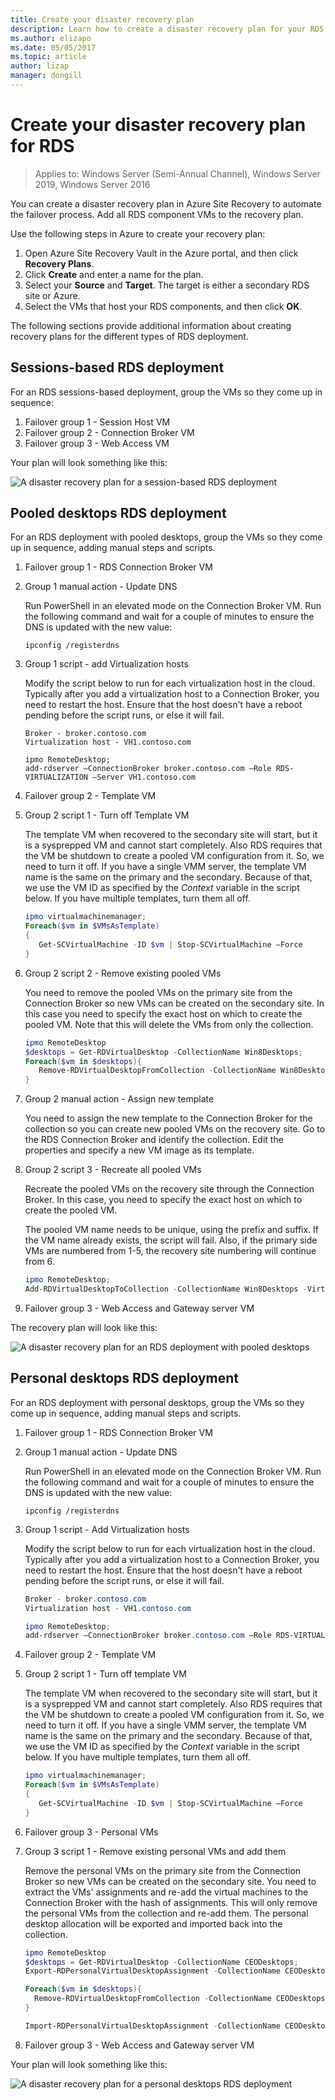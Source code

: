 ```yaml
---
title: Create your disaster recovery plan
description: Learn how to create a disaster recovery plan for your RDS deployment.
ms.author: elizapo
ms.date: 05/05/2017
ms.topic: article
author: lizap
manager: dongill
---
```

# Create your disaster recovery plan for RDS

>Applies to: Windows Server (Semi-Annual Channel), Windows Server 2019, Windows Server 2016

You can create a disaster recovery plan in Azure Site Recovery to automate the failover process. Add all RDS component VMs to the recovery plan.

Use the following steps in Azure to create your recovery plan:

1. Open Azure Site Recovery Vault in the Azure portal, and then click **Recovery Plans**.
2. Click **Create** and enter a name for the plan.
3. Select your **Source** and **Target**. The target is either a secondary RDS site or Azure.
4. Select the VMs that host your RDS components, and then click **OK**.

The following sections provide additional information about creating recovery plans for the different types of RDS deployment.

## Sessions-based RDS deployment

For an RDS sessions-based deployment, group the VMs so they come up in sequence:

1. Failover group 1 - Session Host VM
2. Failover group 2 - Connection Broker VM
3. Failover group 3 - Web Access VM

Your plan will look something like this:

![A disaster recovery plan for a session-based RDS deployment](media/rds-asr-session-drplan.png)

## Pooled desktops RDS deployment

For an RDS deployment with pooled desktops, group the VMs so they come up in sequence, adding manual steps and scripts.

1. Failover group 1 - RDS Connection Broker VM
2. Group 1 manual action - Update DNS

   Run PowerShell in an elevated mode on the Connection Broker VM. Run the following command and wait for a couple of minutes to ensure the DNS is updated with the new value:

   ```
   ipconfig /registerdns
   ```
3. Group 1 script - add Virtualization hosts

   Modify the script below to run for each virtualization host in the cloud. Typically after you add a virtualization host to a Connection Broker, you need to restart the host. Ensure that the host doesn't have a reboot pending before the script runs, or else it will fail.

   ```
   Broker - broker.contoso.com
   Virtualization host - VH1.contoso.com

   ipmo RemoteDesktop;
   add-rdserver –ConnectionBroker broker.contoso.com –Role RDS-VIRTUALIZATION –Server VH1.contoso.com
   ```
4. Failover group 2 - Template VM
5. Group 2 script 1 - Turn off Template VM

   The template VM when recovered to the secondary site will start, but it is a sysprepped VM and cannot start completely. Also RDS requires that the VM be shutdown to create a pooled VM configuration from it. So, we need to turn it off. If you have a single VMM server, the template VM name is the same on the primary and the secondary. Because of that, we use the VM ID as specified by the *Context* variable in the script below. If you have multiple templates, turn them all off.

   ```powershell
   ipmo virtualmachinemanager;
   Foreach($vm in $VMsAsTemplate)
   {
      Get-SCVirtualMachine -ID $vm | Stop-SCVirtualMachine –Force
   }
   ```
6. Group 2 script 2 - Remove existing pooled VMs

   You need to remove the pooled VMs on the primary site from the Connection Broker so new VMs can be created on the secondary site. In this case you need to specify the exact host on which to create the pooled VM. Note that this will delete the VMs from only the collection.

   ```powershell
   ipmo RemoteDesktop
   $desktops = Get-RDVirtualDesktop -CollectionName Win8Desktops;
   Foreach($vm in $desktops){
      Remove-RDVirtualDesktopFromCollection -CollectionName Win8Desktops -VirtualDesktopName $vm.VirtualDesktopName –Force
   }
   ```
7. Group 2 manual action - Assign new template

   You need to assign the new template to the Connection Broker for the collection so you can create new pooled VMs on the recovery site. Go to the RDS Connection Broker and identify the collection. Edit the properties and specify a new VM image as its template.
8. Group 2 script 3 - Recreate all pooled VMs

   Recreate the pooled VMs on the recovery site through the Connection Broker. In this case, you need to specify the exact host on which to create the pooled VM.

   The pooled VM name needs to be unique, using the prefix and suffix. If the VM name already exists, the script will fail. Also, if the primary side VMs are numbered from 1-5, the recovery site numbering will continue from 6.

   ```powershell
   ipmo RemoteDesktop;
   Add-RDVirtualDesktopToCollection -CollectionName Win8Desktops -VirtualDesktopAllocation @{"RDVH1.contoso.com" = 1}
   ```
9. Failover group 3 - Web Access and Gateway server VM

The recovery plan will look like this:

![A disaster recovery plan for an RDS deployment with pooled desktops](media/rds-asr-pooled-drplan.png)

## Personal desktops RDS deployment

For an RDS deployment with personal desktops, group the VMs so they come up in sequence, adding manual steps and scripts.

1. Failover group 1 - RDS Connection Broker VM
2. Group 1 manual action - Update DNS

   Run PowerShell in an elevated mode on the Connection Broker VM. Run the following command and wait for a couple of minutes to ensure the DNS is updated with the new value:

   ```
   ipconfig /registerdns
   ```
3. Group 1 script - Add Virtualization hosts

   Modify the script below to run for each virtualization host in the cloud. Typically after you add a virtualization host to a Connection Broker, you need to restart the host. Ensure that the host doesn't have a reboot pending before the script runs, or else it will fail.

   ```powershell
   Broker - broker.contoso.com
   Virtualization host - VH1.contoso.com

   ipmo RemoteDesktop;
   add-rdserver –ConnectionBroker broker.contoso.com –Role RDS-VIRTUALIZATION –Server VH1.contoso.com
   ```
4. Failover group 2 - Template VM
5. Group 2 script 1 - Turn off template VM

   The template VM when recovered to the secondary site will start, but it is a sysprepped VM and cannot start completely. Also RDS requires that the VM be shutdown to create a pooled VM configuration from it. So, we need to turn it off. If you have a single VMM server, the template VM name is the same on the primary and the secondary. Because of that, we use the VM ID as specified by the *Context* variable in the script below. If you have multiple templates, turn them all off.

   ```powershell
   ipmo virtualmachinemanager;
   Foreach($vm in $VMsAsTemplate)
   {
      Get-SCVirtualMachine -ID $vm | Stop-SCVirtualMachine –Force
   }
   ```
6. Failover group 3 - Personal VMs
7. Group 3 script 1 - Remove existing personal VMs and add them

   Remove the personal VMs on the primary site from the Connection Broker so new VMs can be created on the secondary site. You need to extract the VMs' assignments and re-add the virtual machines to the Connection Broker with the hash of assignments. This will only remove the personal VMs from the collection and re-add them. The personal desktop allocation will be exported and imported back into the collection.

   ```powershell
   ipmo RemoteDesktop
   $desktops = Get-RDVirtualDesktop -CollectionName CEODesktops;
   Export-RDPersonalVirtualDesktopAssignment -CollectionName CEODesktops -Path ./Desktopallocations.txt -ConnectionBroker broker.contoso.com

   Foreach($vm in $desktops){
     Remove-RDVirtualDesktopFromCollection -CollectionName CEODesktops -VirtualDesktopName $vm.VirtualDesktopName –Force
   }

   Import-RDPersonalVirtualDesktopAssignment -CollectionName CEODesktops -Path ./Desktopallocations.txt -ConnectionBroker broker.contoso.com
   ```
8. Failover group 3 - Web Access and Gateway server VM

Your plan will look something like this:

![A disaster recovery plan for a personal desktops RDS deployment](media/rds-asr-personal-desktops-drplan.png)
